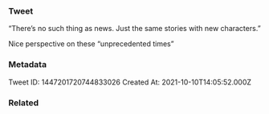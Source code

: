### Tweet
“There’s no such thing as news. Just the same stories with new characters.”

Nice perspective on these “unprecedented times”

### Metadata
Tweet ID: 1447201720744833026
Created At: 2021-10-10T14:05:52.000Z

### Related

